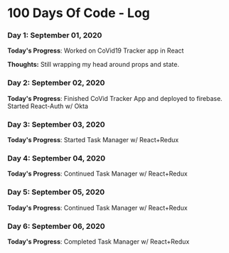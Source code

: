 # 100 Days Of Code - Log

### Day 1: September 01, 2020 

**Today's Progress**: Worked on CoVid19 Tracker app in React

**Thoughts:** Still wrapping my head around props and state.

### Day 2: September 02, 2020 
**Today's Progress**: Finished CoVid Tracker App and deployed to firebase. Started React-Auth w/ Okta

### Day 3: September 03, 2020
**Today's Progress**: Started Task Manager w/ React+Redux

### Day 4: September 04, 2020
**Today's Progress**: Continued Task Manager w/ React+Redux

### Day 5: September 05, 2020
**Today's Progress**: Continued Task Manager w/ React+Redux

### Day 6: September 06, 2020
**Today's Progress**: Completed Task Manager w/ React+Redux